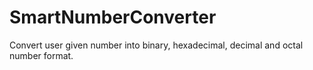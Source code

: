 # SmartNumberConverter
Convert user given number into binary, hexadecimal, decimal and octal number format.
